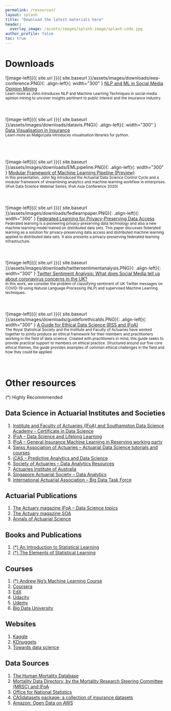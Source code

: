 ```yaml
---
permalink: /resources/
layout: splash
title: "Download the latest materials here"
header:
  overlay_image: /assets/images/splash-image/splash-code.jpg
author_profile: false
toc: true
---
```


# Downloads

![image-left]({{ site.url }}{{ site.baseurl }}/assets/images/downloads/eea-conference.PNG){: .align-left}{: width="300" } 
<a href="https://github.com/IFoADataScienceResearch/IFoADataScienceResearch.github.io/blob/master/assets/pdfs/E0260_Abstract_e-Conference_Ng.pdf" download>NLP and ML in Social Media Opinion Mining</a> <br> 
<small> Learn more as John introduces NLP and Machine Learning Techniques in social media opinion mining to uncover insights
pertinent to public interest and the insurance industry. </small> 
<br>
<br>
<br>
<br>
![image-left]({{ site.url }}{{ site.baseurl }}/assets/images/downloads/datavis.PNG){: .align-left}{: width="300" } 
<a href="https://github.com/IFoADataScienceResearch/IFoADataScienceResearch.github.io/raw/master/assets/pdfs/Data%20Visualisation%20in%20Insurance.pdf" download>Data Visualisation in Insurance</a> <br> 
<small> Learn more as Małgorzata introduces visualisation libraries for python. </small> 
<br>
<br>
<br>
<br>
<br>
![image-left]({{ site.url }}{{ site.baseurl }}/assets/images/downloads/EMLpipeline.PNG){: .align-left}{: width="300" } 
<a href="https://github.com/IFoADataScienceResearch/IFoADataScienceResearch.github.io/raw/master/assets/pdfs/Modular%20Framework%20of%20Machine%20Learning%20Pipeline.pdf" download>Modular Framework of Machine Learning Pipeline (Preview)</a> <br> 
<small> In this presentation, John Ng introduced the Actuarial Data Science Control Cycle and a modular framework of streamlining analytics and machine learning workflow in enterprises. (IFoA Data Science Webinar Series; IFoA Asia Conference 2020) </small> 
<br>
<br>
<br>
<br>
![image-left]({{ site.url }}{{ site.baseurl }}/assets/images/downloads/fedlearnpaper.PNG){: .align-left}{: width="300" } 
<a href="https://github.com/IFoADataScienceResearch/IFoADataScienceResearch.github.io/raw/master/assets/pdfs/Federated%20Learning%20for%20Privacy-Preserving%20Data%20Access.pdf" download>Federated Learning for Privacy-Preserving Data Access</a> <br> 
<small> Federated learning is a pioneering privacy-preserving data technology and also a new machine learning model trained on distributed data sets. This paper discusses federated learning as a solution for privacy-preserving data access and distributed machine learning applied to distributed data sets. It also presents a privacy-preserving federated learning infrastructure.  </small> 
<br>
<br>
<br>
<br>
![image-left]({{ site.url }}{{ site.baseurl }}/assets/images/downloads/twittersentimentanalysis.PNG){: .align-left}{: width="300" } 
<a href="https://github.com/IFoADataScienceResearch/IFoADataScienceResearch.github.io/raw/master/assets/pdfs/IFoA%20COVID%20Twitter%20Analysis_02072020.pdf" download>Twitter Sentiment Analysis: What does Social Media tell us about coronavirus concerns in the UK?</a> <br> 
<small> In this work, we consider the problem of classifying sentiment of UK Twitter messages on COVID-19 using Natural Language Processing (NLP) and supervised Machine Learning techniques.  </small> 
<br>
<br>
<br>
<br>
![image-left]({{ site.url }}{{ site.baseurl }}/assets/images/downloads/guideforethicalds.PNG){: .align-left}{: width="300" } 
<a href="https://www.actuaries.org.uk/system/files/field/document/An%20Ethical%20Charter%20for%20Date%20Science%20WEB%20FINAL.PDF" download>A Guide for Ethical Data Science (RSS and IFoA)</a> <br> 
<small> The Royal Statistical Society and the Institute and Faculty of Actuaries have worked together to jointly produce an ethical framework for their members and practitioners working in the field of data science. Created with practitioners in mind, this guide seeks to provide practical support to members on ethical practice. Structured around our five core ethical themes, the guide provides examples of common ethical challenges in the field and how they could be applied.  </small> 
<br>
<br>
<br>
# Other resources

(*) Highly Recommmended

## Data Science in Actuarial Institutes and Societies

1. <a href="https://www.actuaries.org.uk/learn-and-develop/lifelong-learning/certificate-data-science">Institute and Faculty of Actuaries (IFoA) and Southampton Data Science Academy - Certificate in Data Science</a>
2.	<a href=" https://www.actuaries.org.uk/learn-and-develop/lifelong-learning/data-science">IFoA – Data Science and Lifelong Learning</a>
3.	<a href="https://institute-and-faculty-of-actuaries.github.io/mlr-blog/">IFoA – General Insurance Machine Learning in Reserving working party</a>
4.	<a href="https://www.actuarialdatascience.org/ADS-Tutorials/">Swiss Association of Actuaries – Actuarial Data Science tutorials and courses</a>
5.	<a href="https://thecasinstitute.org/professional-education/predictive-analytics/">iCAS – Predictive Analytics and Data Science</a>
6.	<a href="https://www.soa.org/sections/technology/technology-data-analytics-resources/">Society of Actuaries – Data Analytics Resources</a>
7.	<a href="https://www.actuaries.asn.au/microsites/actuaries-in-data-analytics/knowledge"> Actuaries Institute of Australia </a>
8.	<a href="https://www.actuaries.org.sg/big_data"> Singapore Actuarial Society – Data Analytics</a>
9.	<a href="https://www.actuaries.org/IAA/IAA/Task_Force/Big_Data_Task_Force.aspx?WebsiteKey=ff59269c-4928-4369-a169-03e74a6bd8ca&CommitteeTabs=3#CommitteeTabs">International Actuarial Association – Big Data Task Force</a>

## Actuarial Publications
1. <a href="https://www.theactuary.com/categories/topics/data-science">The Actuary magazine IFoA – Data Science topics</a>
2. <a href="https://theactuarymagazine.org/category/innovation-technology/">The Actuary magazine SOA</a>
3. <a href="https://www.cambridge.org/core/journals/annals-of-actuarial-science">Annals of Actuarial Science</a>

## Books and Publications
1. <a href="http://faculty.marshall.usc.edu/gareth-james/">(*) An Introduction to Statistical Learning</a>
2. <a href="https://web.stanford.edu/~hastie/ElemStatLearn//">(*) The Elements of Statistical Learning</a>

## Courses
1. <a href="https://www.coursera.org/learn/machine-learning">(*) Andrew Ng’s Machine Learning Course</a>
2. <a href="https://www.coursera.org/">Coursera</a>
3. <a href="https://www.edx.org/">EdX</a>
4. <a href="https://www.udacity.com/">Udacity</a>
5. <a href="https://www.udemy.com/">Udemy</a>
6. <a href="http://bigdatauniversity.com/">Big Data University</a>

## Websites
1. <a href="https://www.kaggle.com/">Kaggle</a>
2. <a href="http://www.kdnuggets.com/">KDnuggets</a>
3. <a href="https://towardsdatascience.com/">Towards data science</a>

## Data Sources
1. <a href="https://www.mortality.org/">The Human Mortality Database</a>
2. <a href="https://www.actuaries.org.uk/documents/ifoa-mortality-data-directory-version-1">Mortality Data Directory, by the Mortality Research Steering Committee (MRSC) and IFoA</a>
3. <a href="https://www.ons.gov.uk/">Office for National Statistics</a>
4. <a href="http://cas.uqam.ca/">CASdatasets package: a collection of insurance datasets</a>
5. <a href="https://registry.opendata.aws/">Amazon: Open Data on AWS</a>
